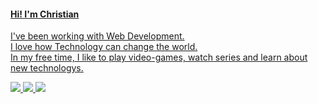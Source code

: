<div>  
<a href="https://chr-1z.github.io/my-portfolio/" target="_blank">
  
#### Hi! I'm Christian </br>
I've been working with Web Development. </br> 
I love how Technology can change the world. </br>
In my free time, I like to play video-games, watch series and learn about new technologys. </br>
</a>
</div 




<div> 
  <a href="https://www.linkedin.com/in/christian-oliveira-leichtweis/">
    <img src="https://img.shields.io/badge/-LinkedIn-%230077B5?style=for-the-badge&logo=linkedin&logoColor=white" target="_blank">
  </a> 
  <a href="https://www.instagram.com/c_hr1z/">
    <img src="https://img.shields.io/badge/-instagram-%23ff007f?style=for-the-badge&logo=instagram&logoColor=white" target="_blank">
  </a>
  <a href="https://twitter.com/chr_1z_">
    <img src="https://img.shields.io/badge/-twitter-%230077B5?style=for-the-badge&logo=twitter&logoColor=white" target="_blank">
  </a>
</div>

##
